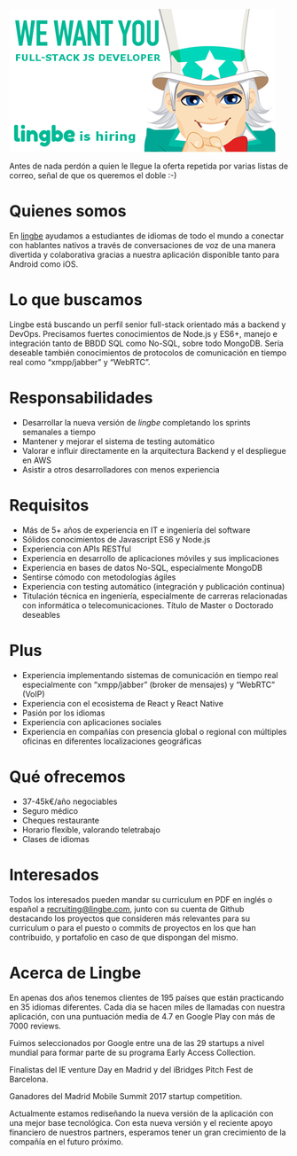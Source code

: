 ![](wewantyou.png)

Antes de nada perdón a quien le llegue la oferta repetida por varias listas de
correo, señal de que os queremos el doble :-)

# Quienes somos

En [lingbe](http://www.lingbe.com/) ayudamos a estudiantes de idiomas de todo el
mundo a conectar con hablantes nativos a través de conversaciones de voz de una
manera divertida y colaborativa gracias a nuestra aplicación disponible tanto
para Android como iOS.

# Lo que buscamos

Lingbe está buscando un perfil senior full-stack orientado más a backend y
DevOps. Precisamos fuertes conocimientos de Node.js y ES6+, manejo e integración
tanto de BBDD SQL como No-SQL, sobre todo MongoDB. Sería deseable también
conocimientos de protocolos de comunicación en tiempo real como “xmpp/jabber” y
“WebRTC”.

# Responsabilidades

- Desarrollar la nueva versión de *lingbe* completando los sprints semanales a
  tiempo
- Mantener y mejorar el sistema de testing automático
- Valorar e influir directamente en la arquitectura Backend y el despliegue en
  AWS
- Asistir a otros desarrolladores con menos experiencia

# Requisitos

- Más de 5+ años de experiencia en IT e ingeniería del software
- Sólidos conocimientos de Javascript ES6 y Node.js
- Experiencia con APIs RESTful
- Experiencia en desarrollo de aplicaciones móviles y sus implicaciones
- Experiencia en bases de datos No-SQL, especialmente MongoDB
- Sentirse cómodo con metodologías ágiles
- Experiencia con testing automático (integración y publicación continua)
- Titulación técnica en ingeniería, especialmente de carreras relacionadas con
  informática o telecomunicaciones. Título de Master o Doctorado deseables

# Plus 

- Experiencia implementando sistemas de comunicación en tiempo real
  especialmente con “xmpp/jabber” (broker de mensajes) y “WebRTC” (VoIP)
- Experiencia con el ecosistema de React y React Native
- Pasión por los idiomas
- Experiencia con aplicaciones sociales
- Experiencia en compañías con presencia global o regional con múltiples
  oficinas en diferentes localizaciones geográficas

# Qué ofrecemos

- 37-45k€/año negociables
- Seguro médico
- Cheques restaurante
- Horario flexible, valorando teletrabajo
- Clases de idiomas

# Interesados

Todos los interesados pueden mandar su curriculum en PDF en inglés o español a
recruiting@lingbe.com, junto con su cuenta de Github destacando los proyectos
que consideren más relevantes para su curriculum o para el puesto o commits de
proyectos en los que han contribuido, y portafolio en caso de que dispongan del
mismo.

# Acerca de Lingbe

En apenas dos años tenemos clientes de 195 países que están practicando en 35
idiomas diferentes. Cada dia se hacen miles de llamadas con nuestra aplicación,
con una puntuación media de 4.7 en Google Play con más de 7000 reviews.

Fuimos seleccionados por Google entre una de las 29 startups a nivel mundial
para formar parte de su programa Early Access Collection.

Finalistas del IE venture Day en Madrid y del iBridges Pitch Fest de Barcelona.

Ganadores del Madrid Mobile Summit 2017 startup competition.

Actualmente estamos rediseñando la nueva versión de la aplicación con una mejor
base tecnológica. Con esta nueva versión y el reciente apoyo financiero de
nuestros partners, esperamos tener un gran crecimiento de la compañía en el
futuro próximo.
